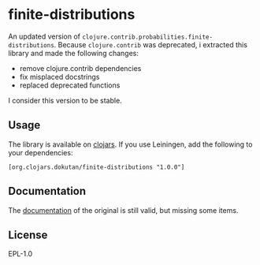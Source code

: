 # finite-distributions

An updated version of ``clojure.contrib.probabilities.finite-distributions``. Because ``clojure.contrib`` was deprecated, i extracted this library and made the following changes:
- remove clojure.contrib dependencies
- fix misplaced docstrings
- replaced deprecated functions

I consider this version to be stable.

## Usage

The library is available on [clojars](https://clojars.org/org.clojars.dokutan/finite-distributions). If you use Leiningen, add the following to your dependencies:
```
[org.clojars.dokutan/finite-distributions "1.0.0"]
```

## Documentation

The [documentation](https://clojure.github.io/clojure-contrib/probabilities.finite-distributions-api.html) of the original is still valid, but missing some items.

## License
EPL-1.0
